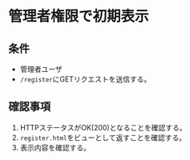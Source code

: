 # 管理者権限で初期表示

## 条件
- 管理者ユーザ
- `/register`にGETリクエストを送信する。

## 確認事項
1. HTTPステータスがOK(200)となることを確認する。
1. `register.html`をビューとして返すことを確認する。
1. 表示内容を確認する。
